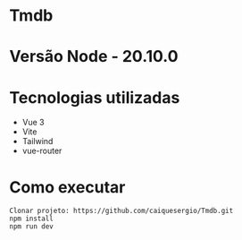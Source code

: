 # Tmdb

# Versão Node - 20.10.0

# Tecnologias utilizadas

- Vue 3
- Vite
- Tailwind
- vue-router
# Como executar

```
Clonar projeto: https://github.com/caiquesergio/Tmdb.git
npm install
npm run dev
```
